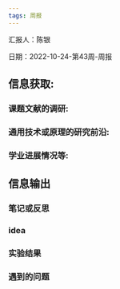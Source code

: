 ```yaml
---
tags: 周报
---
```


汇报人：陈银

日期：2022-10-24-第43周-周报

## 信息获取:
### 课题文献的调研:
### 通用技术或原理的研究前沿:
### 学业进展情况等:

## 信息输出
### 笔记或反思
### idea
### 实验结果
### 遇到的问题